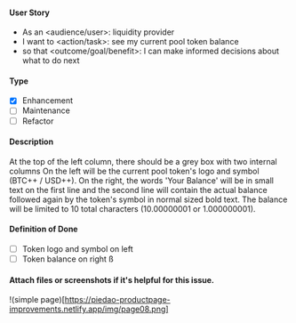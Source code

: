 <!--
Provide a general summary of the issue in the title above and use relevant 
fields below to define the problem.
-->

#### User Story
<!--
- Audience or user can include a person or system, i.e. dev, user, api.
- An action or task this issue will accomplish.
- What is the desired outcome or goal?

NOTE: Feel free to replace this with a general description if a user story doesn't make sense, but
be willing to defend your choice to exclude a user story.
-->
- As an <audience/user>: liquidity provider
- I want to <action/task>: see my current pool token balance
- so that <outcome/goal/benefit>: I can make informed decisions about what to do next

#### Type
<!--
- Select a type of issue
-->
- [X] Enhancement
- [ ] Maintenance
- [ ] Refactor

#### Description
<!--
- Describe the problem and why this task is needed.
-->

At the top of the left column, there should be a grey box with two internal columns On the left will be the current pool token's logo and symbol (BTC++ / USD++). On the right, the words 'Your Balance' will be in small text on the first line and the second line will contain the actual balance followed again by the token's symbol in normal sized bold text. The balance will be limited to 10 total characters (10.00000001 or 1.000000001).

#### Definition of Done
<!--
- How do you know when this issue is completed?
- List acceptance criteria, bullet points are always preferred.
-->

- [ ] Token logo and symbol on left
- [ ] Token balance on right
ß
#### Attach files or screenshots if it's helpful for this issue.

!(simple page)[https://piedao-productpage-improvements.netlify.app/img/page08.png]